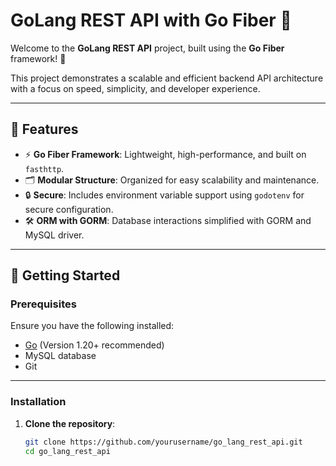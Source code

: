# GoLang REST API with Go Fiber 🚀

Welcome to the **GoLang REST API** project, built using the **Go Fiber** framework! 🎉

This project demonstrates a scalable and efficient backend API architecture with a focus on speed, simplicity, and developer experience. 

---

## 🌟 Features

- ⚡ **Go Fiber Framework**: Lightweight, high-performance, and built on `fasthttp`.
- 🗂️ **Modular Structure**: Organized for easy scalability and maintenance.
- 🔒 **Secure**: Includes environment variable support using `godotenv` for secure configuration.
- 🛠️ **ORM with GORM**: Database interactions simplified with GORM and MySQL driver.

---

## 🚀 Getting Started

### Prerequisites

Ensure you have the following installed:

- [Go](https://golang.org/doc/install) (Version 1.20+ recommended)
- MySQL database
- Git

---

### Installation

1. **Clone the repository**:
   ```bash
   git clone https://github.com/yourusername/go_lang_rest_api.git
   cd go_lang_rest_api
